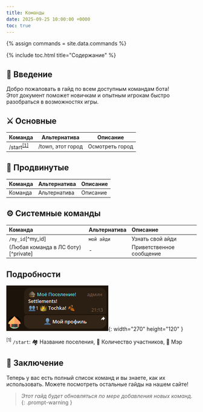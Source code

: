 ```yaml
---
title: Команды
date: 2025-09-25 10:00:00 +0000
toc: true
---
```


{% assign commands = site.data.commands %}

{% include toc.html title="Содержание" %}


## 📖 Введение

Добро пожаловать в гайд по всем доступным командам бота!\
Этот документ поможет новичкам и опытным игрокам быстро разобраться в
возможностях игры.

## ⚔️ Основные

<table>
  <thead>
    <tr>
      <th>Команда</th>
      <th>Альтернатива</th>
      <th>Описание</th>
    </tr>
  </thead>
  <tbody>
    <tr>
      <td>/start<sup><a href="#note-start">[1]</a></sup></td>
      <td>/town, этот город</td>
      <td>Осмотреть город</td>
    </tr>
  </tbody>
</table>


## 🏰 Продвинутые

| Команда | Альтернатива | Описание |
|:--------|:-------------|:---------|
| Команда | Альтернатива | Описание |

## ⚙️ Системные команды

| Команда | Альтернатива | Описание |
|:--------|:-------------|:---------|
| `/my_id`[^my_id] | `мой айди` | Узнать свой айди |
| (Любая команда в ЛС боту)[^private] | - | Приветственное сообщение |


## Подробности

![Desktop View](/assets/img/town.png){: width="270" height="120" }
<p id="note-start"><sup>[1]</sup> <code>/start</code>: 🏘 Название поселения, 👥 Количество участников, 👑 Мэр</p>

## 🔮 Заключение
Теперь у вас есть полный список команд и вы знаете, как их использовать. Можете посмотреть остальные гайды на нашем сайте!

> *Этот гайд будет обновляться по мере добавления новых команд.*
{: .prompt-warning }